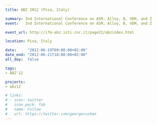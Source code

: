 ```yaml
---
title: ABZ 2012 (Pisa, Italy)

summary: 3nd International Conference on ASM, Alloy, B, VDM, and Z
event:   3nd International Conference on ASM, Alloy, B, VDM, and Z

event_url: http://ifm-abz.isti.cnr.it/page22/abzindex.html

location: Pisa, Italy

date:     "2012-06-19T09:00:00+02:00"
date_end: "2012-06-21T18:00:00+02:00"
all_day:  false

tags:
- ABZ'12

projects:
- abz12

# links:
# - icon: twitter
#   icon_pack: fab
#   name: Follow
#   url: https://twitter.com/georgecushen
---
```

